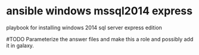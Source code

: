 # ansible windows mssql2014 express 
playbook for installing windows 2014 sql server express edition

#TODO
Parameterize the answer files and make this a role and possibly add it in galaxy.
